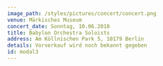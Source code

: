 ```yaml
---
image_path: /styles/pictures/concert/concert.png
venue: Märkisches Museum
concert_date: Sonntag, 10.06.2018
title: Babylon Orchestra Soloists
address: Am Köllnischen Park 5, 10179 Berlin
details: Vorverkauf wird noch bekannt gegeben
id: modal3
---
```

